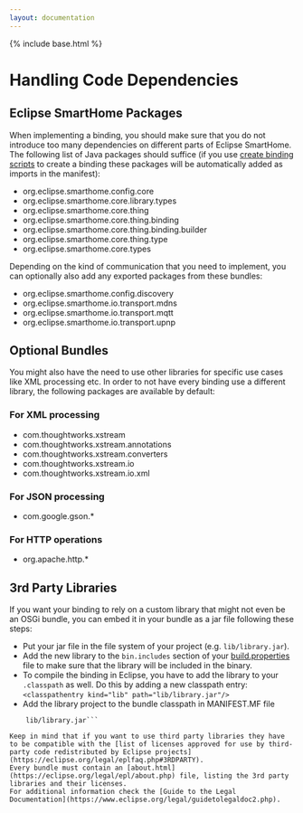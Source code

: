 ```yaml
---
layout: documentation
---
```


{% include base.html %}

# Handling Code Dependencies

## Eclipse SmartHome Packages

When implementing a binding, you should make sure that you do not introduce too many dependencies on different parts of Eclipse SmartHome. The following list of Java packages should suffice (if you use [create binding scripts](https://github.com/eclipse/smarthome/tree/master/extensions/binding) to create a binding these packages will be automatically added as imports in the manifest):  

 - org.eclipse.smarthome.config.core  
 - org.eclipse.smarthome.core.library.types  
 - org.eclipse.smarthome.core.thing  
 - org.eclipse.smarthome.core.thing.binding  
 - org.eclipse.smarthome.core.thing.binding.builder  
 - org.eclipse.smarthome.core.thing.type  
 - org.eclipse.smarthome.core.types  
 
Depending on the kind of communication that you need to implement, you can optionally also add any exported packages from these bundles:

 - org.eclipse.smarthome.config.discovery
 - org.eclipse.smarthome.io.transport.mdns
 - org.eclipse.smarthome.io.transport.mqtt
 - org.eclipse.smarthome.io.transport.upnp
 
## Optional Bundles

You might also have the need to use other libraries for specific use cases like XML processing etc. In order to not have every binding use a different library, the following packages are available by default: 

### For XML processing  
 - com.thoughtworks.xstream  
 - com.thoughtworks.xstream.annotations  
 - com.thoughtworks.xstream.converters  
 - com.thoughtworks.xstream.io  
 - com.thoughtworks.xstream.io.xml  

### For JSON processing  
 - com.google.gson.*  
 
### For HTTP operations  
 - org.apache.http.*  
 
## 3rd Party Libraries

If you want your binding to rely on a custom library that might not even be an OSGi bundle, you can embed it in your bundle as a jar file following these steps: 

 - Put your jar file in the file system of your project (e.g. ```lib/library.jar```).
 - Add the new library to the ```bin.includes``` section of your [build.properties](http://help.eclipse.org/luna/index.jsp?topic=/org.eclipse.pde.doc.user/reference/pde_feature_generating_build.htm) file 
 to make sure that the library will be included in the binary.
 - To compile the binding in Eclipse, you have to add the library to your ```.classpath``` as well. Do this by adding a new classpath entry:
 `<classpathentry kind="lib" path="lib/library.jar"/>` 
 - Add the library project to the bundle classpath in MANIFEST.MF file  
  ```Bundle-ClassPath: .,
      lib/library.jar```
	  
Keep in mind that if you want to use third party libraries they have to be compatible with the [list of licenses approved for use by third-party code redistributed by Eclipse projects](https://eclipse.org/legal/eplfaq.php#3RDPARTY).  
Every bundle must contain an [about.html](https://eclipse.org/legal/epl/about.php) file, listing the 3rd party libraries and their licenses.
For additional information check the [Guide to the Legal Documentation](https://www.eclipse.org/legal/guidetolegaldoc2.php).  
